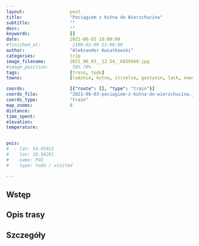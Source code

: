 ```yaml
---
layout:                 post
title:                  "Pociągiem z Kutna do Wierzchucina"
subtitle:               ""
desc:                   ""
keywords:               []
date:                   2021-06-03 16:00:00
#finished_at:            2100-02-09 12:00:00
author:                 "Aleksander Kwiatkowski"
categories:             trip
image_filename:         2021_06_03__12_54__6039569.jpg
#image_position:         50% 70%
tags:                   [train, todo]
towns:                  [lodzkie, kutno, strzelce, gostynin, lack, nowy_duniow, plock, stara_biala, bielsk, gozdowo, sierpc, szczutowo, rogowo_rypinski, rypin, osiek, brodnica, bobrowo, zbiczno, jablonowo_pomorskie, swiecie_nad_osa, gruta, grudziadz, dragacz, jezewo, drzycim, lniano, cekcyn]

coords:                 [{"route": [], "type": "train"}]
coords_file:            "2021-06-03-pociagiem-z-kutna-do-wierzchucina.json"
coords_type:            "train"
map_zooms:              8
distance:               
time_spent:             
elevation:              
temperature:            


pois:
#  - lat: 54.45911
#    lon: 18.56281
#    name: POI
#    type: todo / visited

---
```



## Wstęp

## Opis trasy

## Szczegóły
